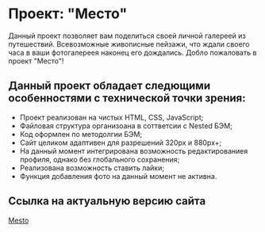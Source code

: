# Проект: "Место"

Данный проект позволяет вам поделиться своей личной галереей из путешествий. Всевозможные живописные пейзажи, что ждали своего часа в ваши фотогалереея наконец его дождались. Добло пожаловать в проект "Место"!

## Данный проект обладает следющими особенностями с технической точки зрения:

* Проект реализован на чистых HTML, CSS, JavaScript;
* Файловая структура организоана в соттветсии с Nested БЭМ;
* Код оформлен по методолгии БЭМ;
* Сайт целиком адаптивен для разрешений 320px и 880px+;
* На данный момент интегрирована возможность редактированиея профиля, однако без глобального сохранения;
* Реализована возможность ставить лайки;
* Функция добавления фото на данный момент не активна.

## Ссылка на актуальную версию сайта

[Mesto](https://fulgrimphoenix.github.io/mesto/)
